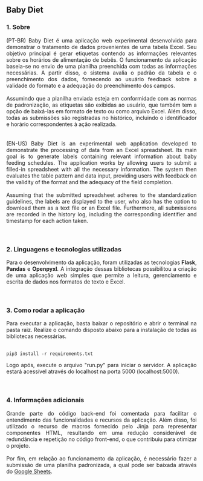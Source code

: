 ## Baby Diet

### 1. Sobre
<div align="justify">
  (PT-BR) Baby Diet é uma aplicação web experimental desenvolvida para demonstrar o tratamento de dados provenientes de uma tabela Excel. Seu objetivo principal é 
  gerar etiquetas contendo as informações relevantes sobre os horários de alimentação de bebês. O funcionamento da aplicação baseia-se no envio de uma planilha 
  preenchida com todas as informações necessárias. A partir disso, o sistema avalia o padrão da tabela e o preenchimento dos dados, fornecendo ao usuário feedback 
  sobre a validade do formato e a adequação do preenchimento dos campos.
  <br><br>
  Assumindo que a planilha enviada esteja em conformidade com as normas de padronização, as etiquetas são exibidas ao usuário, que também tem a opção de baixá-las 
  em formato de texto ou como arquivo Excel. Além disso, todas as submissões são registradas no histórico, incluindo o identificador e horário correspondentes à ação 
  realizada.
  <br><br><br>
  (EN-US) Baby Diet is an experimental web application developed to demonstrate the processing of data from an Excel spreadsheet. Its main goal is to generate labels 
  containing relevant information about baby feeding schedules. The application works by allowing users to submit a filled-in spreadsheet with all the necessary 
  information. The system then evaluates the table pattern and data input, providing users with feedback on the validity of the format and the adequacy of the field 
  completion.
  <br><br>
  Assuming that the submitted spreadsheet adheres to the standardization guidelines, the labels are displayed to the user, who also has the option to download them as 
  a text file or an Excel file. Furthermore, all submissions are recorded in the history log, including the corresponding identifier and timestamp for each action taken.
</div>
<br><br>


### 2. Linguagens e tecnologias utilizadas
<div align="justify">
  Para o desenvolvimento da aplicação, foram utilizadas as tecnologias <strong>Flask</strong>, <strong>Pandas</strong> e <strong>Openpyxl</strong>. A integração dessas
  bibliotecas possibilitou a criação de uma aplicação web simples que permite a leitura, gerenciamento e escrita de dados nos formatos de texto e Excel.
</div>
<br><br>


### 3. Como rodar a aplicação
<div align="justify">
  Para executar a aplicação, basta baixar o repositório e abrir o terminal na pasta raiz. Realize o comando disposto abaixo para a instalação de todas as bibliotecas
  necessárias.
</div>
<br>

```terminal
pip3 install -r requirements.txt
```

<div align="justify">
  Logo após, execute o arquivo "run.py" para iniciar o servidor. A aplicação estará acessível através do localhost na porta 5000 (localhost:5000).
</div>
<br><br>

### 4. Informações adicionais
<div align="justify">
  Grande parte do código back-end foi comentada para facilitar o entendimento das funcionalidades e recursos da aplicação. Além disso, foi utilizado o recurso de macros
  fornecido pelo Jinja para representar componentes HTML, resultando em uma redução considerável de redundância e repetição no código front-end, o que contribuiu para 
  otimizar o projeto.
  <br><br>
  Por fim, em relação ao funcionamento da aplicação, é necessário fazer a submissão de uma planilha padronizada, a qual pode ser baixada através do
  <a href="https://docs.google.com/spreadsheets/d/1WS8oWNRsLJ06hMW-DvXXefFIpk0o_kRS">Google Sheets</a>. 
</div>
